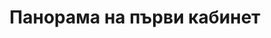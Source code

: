 ---
layout: /panorama.ect
project: '/web/projects/public/doctors-offices'
image: 'http://hub.acherno.com/svn/doctor/Site/Panorami/Dimov_Kabinet_01_Panorama_01_N.jpg'
title: 'Панорама на първи кабинет'
sitemap: false
---